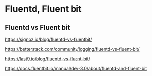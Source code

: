 # Fluentd, Fluent bit

## Fluentd vs Fluent bit
https://signoz.io/blog/fluentd-vs-fluentbit/

https://betterstack.com/community/logging/fluentd-vs-fluent-bit/

https://last9.io/blog/fluentd-vs-fluent-bit/

https://docs.fluentbit.io/manual/dev-3.0/about/fluentd-and-fluent-bit